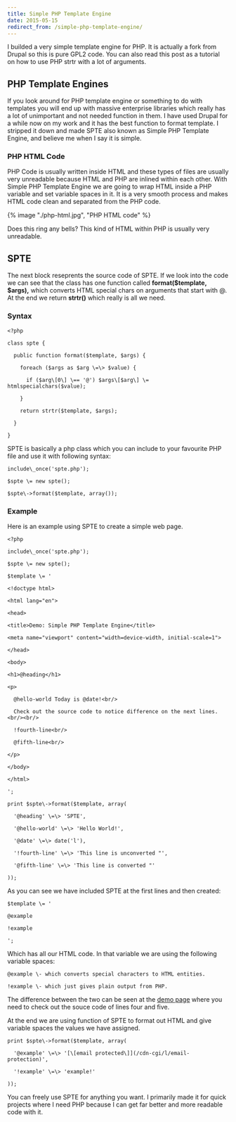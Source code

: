 ```yaml
---
title: Simple PHP Template Engine
date: 2015-05-15
redirect_from: /simple-php-template-engine/
---
```


I builded a very simple template engine for PHP. It is actually a fork from Drupal so this is pure GPL2 code. You can also read this post as a tutorial on how to use PHP strtr with a lot of arguments.

PHP Template Engines
--------------------

If you look around for PHP template engine or something to do with templates you will end up with massive enterprise libraries which really has a lot of unimportant and not needed function in them. I have used Drupal for a while now on my work and it has the best function to format template. I stripped it down and made SPTE also known as Simple PHP Template Engine, and believe me when I say it is simple.

### PHP HTML Code

PHP Code is usually written inside HTML and these types of files are usually very unreadable because HTML and PHP are inlined within each other. With Simple PHP Template Engine we are going to wrap HTML inside a PHP variable and set variable spaces in it. It is a very smooth process and makes HTML code clean and separated from the PHP code.

{% image "./php-html.jpg", "PHP HTML code" %}

Does this ring any bells? This kind of HTML within PHP is usually very unreadable.

SPTE
----

The next block reseprents the source code of SPTE. If we look into the code we can see that the class has one function called **format($template, $args),** which converts HTML special chars on arguments that start with @. At the end we return **strtr()** which really is all we need.

### Syntax

```
<?php

class spte {

  public function format($template, $args) {

    foreach ($args as $arg \=\> $value) {

      if ($arg\[0\] \== '@') $args\[$arg\] \= htmlspecialchars($value);

    }

    return strtr($template, $args);

  }

}
```

SPTE is basically a php class which you can include to your favourite PHP file and use it with following syntax:

```
include\_once('spte.php');

$spte \= new spte();

$spte\->format($template, array());
```

### Example

Here is an example using SPTE to create a simple web page.
```
<?php

include\_once('spte.php');

$spte \= new spte();

$template \= '

<!doctype html>

<html lang="en">

<head>

<title>Demo: Simple PHP Template Engine</title>

<meta name="viewport" content="width=device-width, initial-scale=1">

</head>

<body>

<h1>@heading</h1>

<p>

  @hello-world Today is @date!<br/>

  Check out the source code to notice difference on the next lines.<br/><br/>

  !fourth-line<br/>

  @fifth-line<br/>

</p>

</body>

</html>

';

print $spte\->format($template, array(

  '@heading' \=\> 'SPTE',

  '@hello-world' \=\> 'Hello World!',

  '@date' \=\> date('l'),

  '!fourth-line' \=\> 'This line is unconverted "',

  '@fifth-line' \=\> 'This line is converted "'

));
```

As you can see we have included SPTE at the first lines and then created:

```
$template \= '

@example

!example

';
```

Which has all our HTML code. In that variable we are using the following variable spaces:

```
@example \- which converts special characters to HTML entities.

!example \- which just gives plain output from PHP.
```

The difference between the two can be seen at the [demo page](https://www.lennu.net/demo/spte/) where you need to check out the souce code of lines four and five.

At the end we are using function of SPTE to format out HTML and give variable spaces the values we have assigned.

```
print $spte\->format($template, array(

  '@example' \=\> '[\[email protected\]](/cdn-cgi/l/email-protection)',

  '!example' \=\> 'example!'

));
```

You can freely use SPTE for anything you want. I primarily made it for quick projects where I need PHP because I can get far better and more readable code with it.
